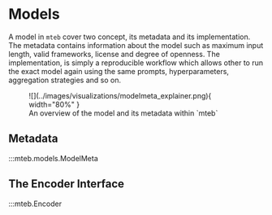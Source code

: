 # Models

<!-- TODO: Encoder or model? Encoder is consistent with the code, but might be less used WDYT? We also use ModelMeta ... -->

A model in `mteb` cover two concept, its metadata and its implementation. The metadata contains information about the model such as maximum input
length, valid frameworks, license and degree of openness. The implementation, is simply a reproducible workflow which allows other to run the
exact model again using the same prompts, hyperparameters, aggregation strategies and so on.

<figure markdown="span">
    ![](../images/visualizations/modelmeta_explainer.png){ width="80%" }
    <figcaption>An overview of the model and its metadata within `mteb`</figcaption>
</figure>



## Metadata

:::mteb.models.ModelMeta

## The Encoder Interface

:::mteb.Encoder



